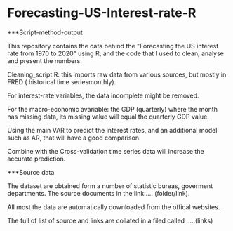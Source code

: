 # Forecasting-US-Interest-rate-R
***Script-method-output

This repository contains the data behind the "Forecasting the US interest rate from 1970 to 2020" using R, and the code that I used to clean, analyse and present the numbers.

Cleaning_script.R: this imports raw data from various sources, but mostly in FRED ( historical time seriesmonthly). 

For interest-rate variables, the data incomplete might be removed.

For the macro-economic avariable: the GDP (quarterly) where the month has missing data, its missing value will equal the quarterly GDP value.

Using the main VAR to predict the interest rates, and an additional model such as AR, that will have a good comparison. 

Combine with the Cross-validation time series data will increase the accurate prediction. 

***Source data

The dataset are obtained form a number of statistic bureas, goverment departments. The source documents in the link:.... (folder/link). 

All most the data are automatically downloaded from the offical websites.

The full of list of source and links are collated in a filed called .....(links)
